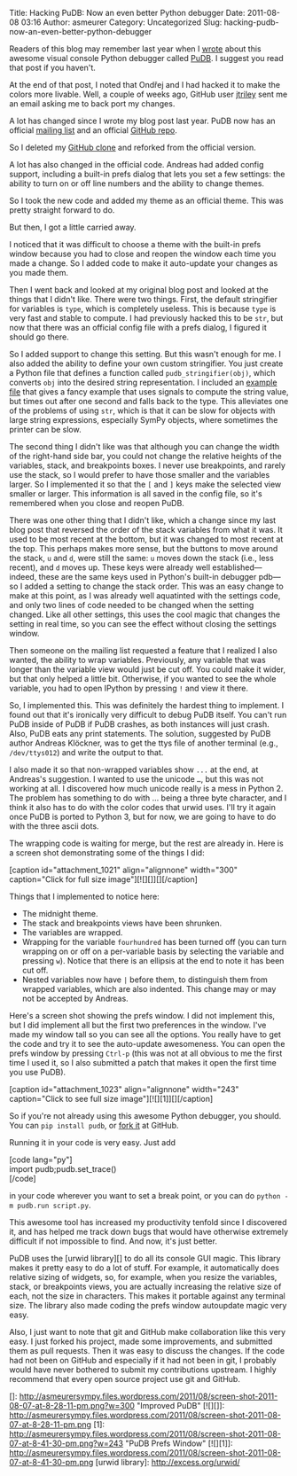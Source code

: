 Title: Hacking PuDB: Now an even better Python debugger
Date: 2011-08-08 03:16
Author: asmeurer
Category: Uncategorized
Slug: hacking-pudb-now-an-even-better-python-debugger

Readers of this blog may remember last year when I [wrote][] about this
awesome visual console Python debugger called [PuDB][]. I suggest you
read that post if you haven't.

At the end of that post, I noted that Ondřej and I had hacked it to make
the colors more livable. Well, a couple of weeks ago, GitHub user
[jtriley][] sent me an email asking me to back port my changes.

A lot has changed since I wrote my blog post last year. PuDB now has an
official [mailing list][] and an official [GitHub repo][].

So I deleted my [GitHub clone][] and reforked from the official version.

A lot has also changed in the official code. Andreas had added config
support, including a built-in prefs dialog that lets you set a few
settings: the ability to turn on or off line numbers and the ability to
change themes.

So I took the new code and added my theme as an official theme. This was
pretty straight forward to do.

But then, I got a little carried away.

I noticed that it was difficult to choose a theme with the built-in
prefs window because you had to close and reopen the window each time
you made a change. So I added code to make it auto-update your changes
as you made them.

Then I went back and looked at my original blog post and looked at the
things that I didn't like. There were two things. First, the default
stringifier for variables is `type`, which is completely useless. This
is because `type` is very fast and stable to compute. I had previously
hacked this to be `str`, but now that there was an official config file
with a prefs dialog, I figured it should go there.

So I added support to change this setting. But this wasn't enough for
me. I also added the ability to define your own custom stringifier. You
just create a Python file that defines a function called
`pudb_stringifier(obj)`, which converts `obj` into the desired string
representation. I included an [example file][] that gives a fancy
example that uses signals to compute the string value, but times out
after one second and falls back to the type. This alleviates one of the
problems of using `str`, which is that it can be slow for objects with
large string expressions, especially SymPy objects, where sometimes the
printer can be slow.

The second thing I didn't like was that although you can change the
width of the right-hand side bar, you could not change the relative
heights of the variables, stack, and breakpoints boxes. I never use
breakpoints, and rarely use the stack, so I would prefer to have those
smaller and the variables larger. So I implemented it so that the `[`
and `]` keys make the selected view smaller or larger. This information
is all saved in the config file, so it's remembered when you close and
reopen PuDB.

There was one other thing that I didn't like, which a change since my
last blog post that reversed the order of the stack variables from what
it was. It used to be most recent at the bottom, but it was changed to
most recent at the top. This perhaps makes more sense, but the buttons
to move around the stack, `u` and `d`, were still the same: `u` moves
down the stack (i.e., less recent), and `d` moves up. These keys were
already well established—indeed, these are the same keys used in
Python's built-in debugger pdb—so I added a setting to change the stack
order. This was an easy change to make at this point, as I was already
well aquatinted with the settings code, and only two lines of code
needed to be changed when the setting changed. Like all other settings,
this uses the cool magic that changes the setting in real time, so you
can see the effect without closing the settings window.

Then someone on the mailing list requested a feature that I realized I
also wanted, the ability to wrap variables. Previously, any variable
that was longer than the variable view would just be cut off. You could
make it wider, but that only helped a little bit. Otherwise, if you
wanted to see the whole variable, you had to open IPython by pressing
`!` and view it there.

So, I implemented this. This was definitely the hardest thing to
implement. I found out that it's ironically very difficult to debug PuDB
itself. You can't run PuDB inside of PuDB if PuDB crashes, as both
instances will just crash. Also, PuDB eats any print statements. The
solution, suggested by PuDB author Andreas Klöckner, was to get the ttys
file of another terminal (e.g., `/dev/ttys012`) and write the output to
that.

I also made it so that non-wrapped variables show `...` at the end, at
Andreas's suggestion. I wanted to use the unicode `…`, but this was not
working at all. I discovered how much unicode really is a mess in Python
2. The problem has something to do with … being a three byte character,
and I think it also has to do with the color codes that urwid uses. I'll
try it again once PuDB is ported to Python 3, but for now, we are going
to have to do with the three ascii dots.

The wrapping code is waiting for merge, but the rest are already in.
Here is a screen shot demonstrating some of the things I did:

[caption id="attachment\_1021" align="alignnone" width="300"
caption="Click for full size image"][![][]][][/caption]

Things that I implemented to notice here:

- The midnight theme.  
- The stack and breakpoints views have been shrunken.  
- The variables are wrapped.  
- Wrapping for the variable `fourhundred` has been turned off (you can
turn wrapping on or off on a per-variable basis by selecting the
variable and pressing `w`). Notice that there is an ellipsis at the end
to note it has been cut off.  
- Nested variables now have `|` before them, to distinguish them from
wrapped variables, which are also indented. This change may or may not
be accepted by Andreas.

Here's a screen shot showing the prefs window. I did not implement this,
but I did implement all but the first two preferences in the window.
I've made my window tall so you can see all the options. You really have
to get the code and try it to see the auto-update awesomeness. You can
open the prefs window by pressing `Ctrl-p` (this was not at all obvious
to me the first time I used it, so I also submitted a patch that makes
it open the first time you use PuDB).

[caption id="attachment\_1023" align="alignnone" width="243"
caption="Click to see full size image"][![][1]][][/caption]

So if you're not already using this awesome Python debugger, you should.
You can `pip install pudb`, or [fork it][GitHub repo] at GitHub.

Running it in your code is very easy. Just add

[code lang="py"]  
import pudb;pudb.set\_trace()  
[/code]

in your code wherever you want to set a break point, or you can do
`python -m pudb.run script.py`.

This awesome tool has increased my productivity tenfold since I
discovered it, and has helped me track down bugs that would have
otherwise extremely difficult if not impossible to find. And now, it's
just better.

PuDB uses the [urwid library][] to do all its console GUI magic. This
library makes it pretty easy to do a lot of stuff. For example, it
automatically does relative sizing of widgets, so, for example, when you
resize the variables, stack, or breakpoints views, you are actually
increasing the relative size of each, not the size in characters. This
makes it portable against any terminal size. The library also made
coding the prefs window autoupdate magic very easy.

Also, I just want to note that git and GitHub make collaboration like
this very easy. I just forked his project, made some improvements, and
submitted them as pull requests. Then it was easy to discuss the
changes. If the code had not been on GitHub and especially if it had not
been in git, I probably would have never bothered to submit my
contributions upstream. I highly recommend that every open source
project use git and GitHub.

  [wrote]: http://asmeurersympy.wordpress.com/2010/06/04/pudb-a-better-python-debugger/
  [PuDB]: http://pypi.python.org/pypi/pudb
  [jtriley]: https://github.com/jtriley
  [mailing list]: http://lists.tiker.net/listinfo/pudb
  [GitHub repo]: https://github.com/inducer/pudb
  [GitHub clone]: https://github.com/asmeurer/pudb
  [example file]: https://github.com/inducer/pudb/blob/master/example-stringifier.py
  []: http://asmeurersympy.files.wordpress.com/2011/08/screen-shot-2011-08-07-at-8-28-11-pm.png?w=300
    "Improved PuDB"
  [![][]]: http://asmeurersympy.files.wordpress.com/2011/08/screen-shot-2011-08-07-at-8-28-11-pm.png
  [1]: http://asmeurersympy.files.wordpress.com/2011/08/screen-shot-2011-08-07-at-8-41-30-pm.png?w=243
    "PuDB Prefs Window"
  [![][1]]: http://asmeurersympy.files.wordpress.com/2011/08/screen-shot-2011-08-07-at-8-41-30-pm.png
  [urwid library]: http://excess.org/urwid/
